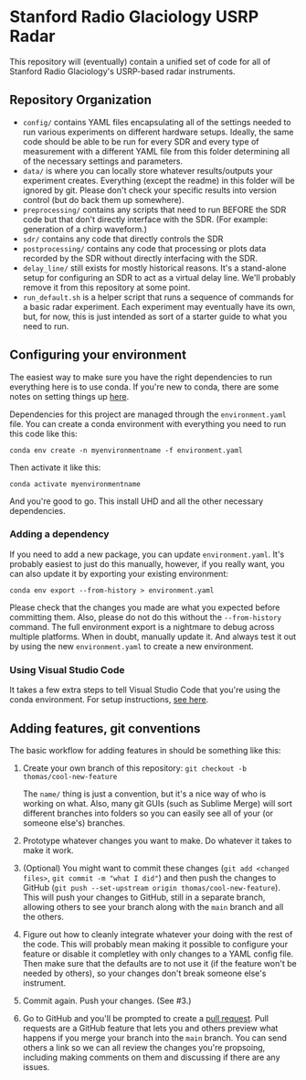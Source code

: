 # Stanford Radio Glaciology USRP Radar

This repository will (eventually) contain a unified set of code for all of Stanford Radio Glaciology's USRP-based radar instruments.

## Repository Organization

* `config/` contains YAML files encapsulating all of the settings needed to run various experiments on different hardware setups. Ideally, the same code should be able to be run for every SDR and every type of measurement with a different YAML file from this folder determining all of the necessary settings and parameters.
* `data/` is where you can locally store whatever results/outputs your experiment creates. Everything (except the readme) in this folder will be ignored by git. Please don't check your specific results into version control (but do back them up somewhere).
* `preprocessing/` contains any scripts that need to run BEFORE the SDR code but that don't directly interface with the SDR. (For example: generation of a chirp waveform.)
* `sdr/` contains any code that directly controls the SDR
* `postprocessing/` contains any code that processing or plots data recorded by the SDR without directly interfacing with the SDR.
* `delay_line/` still exists for mostly historical reasons. It's a stand-alone setup for configuring an SDR to act as a virtual delay line. We'll probably remove it from this repository at some point.
* `run_default.sh` is a helper script that runs a sequence of commands for a basic radar experiment. Each experiment may eventually have its own, but, for now, this is just intended as sort of a starter guide to what you need to run.

## Configuring your environment

The easiest way to make sure you have the right dependencies to run everything here is to use conda. If you're new to conda, there are some notes on setting things up [here](conda.md).

Dependencies for this project are managed through the `environment.yaml` file. You can create a conda environment with everything you need to run this code like this:

`conda env create -n myenvironmentname -f environment.yaml`

Then activate it like this:

`conda activate myenvironmentname`

And you're good to go. This install UHD and all the other necessary dependencies.

### Adding a dependency

If you need to add a new package, you can update `environment.yaml`. It's probably easiest to just do this manually, however, if you really want, you can also update it by exporting your existing environment:

`conda env export --from-history > environment.yaml`

Please check that the changes you made are what you expected before committing them. Also, please do not do this without the `--from-history` command. The full environment export is a nightmare to debug across multiple platforms. When in doubt, manually update it. And always test it out by using the new `environment.yaml` to create a new environment.

### Using Visual Studio Code

It takes a few extra steps to tell Visual Studio Code that you're using the conda environment. For setup instructions, [see here](vscode.md).

## Adding features, git conventions

The basic workflow for adding features in should be something like this:

1. Create your own branch of this repository: `git checkout -b thomas/cool-new-feature`
   
   The `name/` thing is just a convention, but it's a nice way of who is working on what. Also, many git GUIs (such as Sublime Merge) will sort different branches into folders so you can easily see all of your (or someone else's) branches.

2. Prototype whatever changes you want to make. Do whatever it takes to make it work.

3. (Optional) You might want to commit these changes (`git add <changed files>`, `git commit -m "what I did"`) and then push the changes to GitHub (`git push --set-upstream origin thomas/cool-new-feature`). This will push your changes to GitHub, still in a separate branch, allowing others to see your branch along with the `main` branch and all the others.

3. Figure out how to cleanly integrate whatever your doing with the rest of the code. This will probably mean making it possible to configure your feature or disable it completley with only changes to a YAML config file. Then make sure that the defaults are to not use it (if the feature won't be needed by others), so your changes don't break someone else's instrument.

4. Commit again. Push your changes. (See #3.)

5. Go to GitHub and you'll be prompted to create a [pull request](https://docs.github.com/en/github/collaborating-with-pull-requests/proposing-changes-to-your-work-with-pull-requests/about-pull-requests). Pull requests are a GitHub feature that lets you and others preview what happens if you merge your branch into the `main` branch. You can send others a link so we can all review the changes you're propsoing, including making comments on them and discussing if there are any issues.